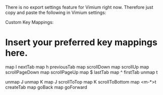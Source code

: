 There is no export settings feature for Vimium right now. Therefore just copy and paste the following in Vimium settings: 

Custom Key Mappings:

# Insert your preferred key mappings here.
map <c-w>l nextTab
map <c-w>h previousTab
map <c-j> scrollDown
map <c-k> scrollUp
map <c-d> scrollPageDown
map <c-u> scrollPageUp
map $ lastTab
map ^ firstTab
unmap t

unmap J
unmap K
map J scrollToTop
map K scrollToBottom
map <m-*>t createTab
map <c-H> goBack
map <c-L> goForward

